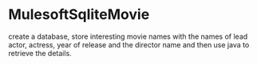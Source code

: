 # MulesoftSqliteMovie
create a database, store interesting movie names with the names of lead actor, actress, year of release and the director name and then use java to retrieve the details.
